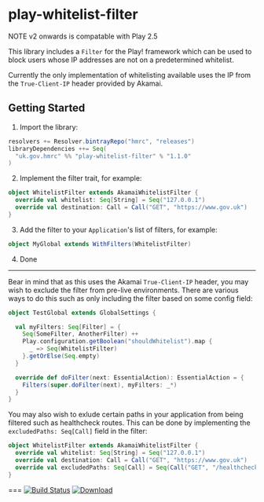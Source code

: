 
play-whitelist-filter
=====================

NOTE v2 onwards is compatable with Play 2.5

This library includes a ```Filter``` for the Play! framework which can be used to block users whose IP addresses are not on a predetermined whitelist.

Currently the only implementation of whitelisting available uses the IP from the ```True-Client-IP``` header provided by Akamai.

Getting Started
--------
1. Import the library:

  ```scala
  resolvers += Resolver.bintrayRepo("hmrc", "releases")
  libraryDependencies ++= Seq(
    "uk.gov.hmrc" %% "play-whitelist-filter" % "1.1.0"
  )
  ```
  
2. Implement the filter trait, for example:

  ```scala
  object WhitelistFilter extends AkamaiWhitelistFilter {
    override val whitelist: Seq[String] = Seq("127.0.0.1")
    override val destination: Call = Call("GET", "https://www.gov.uk")
  }
  ```

3. Add the filter to your ```Application```'s list of filters, for example:

  ```scala
  object MyGlobal extends WithFilters(WhitelistFilter)
  ```

4. Done

---

Bear in mind that as this uses the Akamai ```True-Client-IP``` header, you may wish to exclude the filter from pre-live environments. There are various ways to do this such as only including the filter based on some config field:

```scala
object TestGlobal extends GlobalSettings {

  val myFilters: Seq[Filter] = {
    Seq(SomeFilter, AnotherFilter) ++
    Play.configuration.getBoolean("shouldWhitelist").map {
      _ => Seq(WhitelistFilter)
    }.getOrElse(Seq.empty)
  }

  override def doFilter(next: EssentialAction): EssentialAction = {
    Filters(super.doFilter(next), myFilters: _*)
  }
}
```

You may also wish to exlude certain paths in your application from being filtered such as healthcheck routes. This can be done by implementing the ```excludedPaths: Seq[Call]``` field in the filter:

```scala
object WhitelistFilter extends AkamaiWhitelistFilter {
  override val whitelist: Seq[String] = Seq("127.0.0.1")
  override val destination: Call = Call("GET", "https://www.gov.uk")
  override val excludedPaths: Seq[Call] = Seq(Call("GET", "/healthcheck"))
}
```

===
[![Build Status](https://travis-ci.org/hmrc/play-whitelist-filter.svg?branch=master)](https://travis-ci.org/hmrc/play-whitelist-filter) [ ![Download](https://api.bintray.com/packages/hmrc/releases/play-whitelist-filter/images/download.svg) ](https://bintray.com/hmrc/releases/play-whitelist-filter/_latestVersion)

